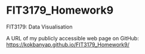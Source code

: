 # FIT3179_Homework9
FIT3179: Data Visualisation

A URL of my publicly accessible web page on GitHub:
https://kokbanyap.github.io/FIT3179_Homework9/
